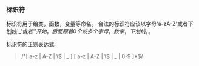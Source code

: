 ### **标识符**
标识符用于给类，函数，变量等命名。
合法的标识符应该以字母'a-zA-Z'或者下划线'_'或者'$'开始，后面跟着0个或多个字母，数字，下划线，$。

标识符的正则表达式: 
 
 > /\^[ a-z | A-Z | \\$ | \_ ] [ a-z | A-Z | \\$ | \_ | 0-9 ]*\$/